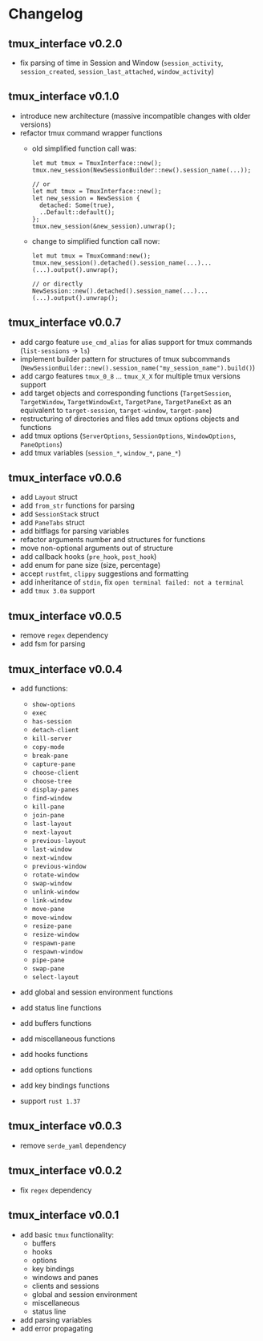 # Changelog


<!--## tmux_interface vX.X.X-->

## tmux_interface v0.2.0
- fix parsing of time in Session and Window (`session_activity`,
  `session_created`, `session_last_attached`, `window_activity`)

## tmux_interface v0.1.0
- introduce new architecture (massive incompatible changes with older versions)
- refactor tmux command wrapper functions
    - old simplified function call was:
      ```
      let mut tmux = TmuxInterface::new();
      tmux.new_session(NewSessionBuilder::new().session_name(...));

      // or
      let mut tmux = TmuxInterface::new();
      let new_session = NewSession {
        detached: Some(true),
        ..Default::default();
      };
      tmux.new_session(&new_session).unwrap();
      ```

    - change to simplified function call now:
      ```
      let mut tmux = TmuxCommand:new();
      tmux.new_session().detached().session_name(...)...(...).output().unwrap();

      // or directly
      NewSession::new().detached().session_name(...)...(...).output().unwrap();
      ```


## tmux_interface v0.0.7
- add cargo feature `use_cmd_alias` for alias support for tmux commands
  (`list-sessions` -> `ls`)
- implement builder pattern for structures of tmux subcommands
    (`NewSessionBuilder::new().session_name("my_session_name").build()`)
- add cargo features `tmux_0_8` ... `tmux_X_X` for multiple tmux versions support
- add target objects and corresponding functions (`TargetSession`,
`TargetWindow`, `TargetWindowExt`, `TargetPane`, `TargetPaneExt` as an equivalent
to `target-session`, `target-window`, `target-pane`)
- restructuring of directories and files add tmux options objects and functions
- add tmux options (`ServerOptions`, `SessionOptions`, `WindowOptions`, `PaneOptions`)
- add tmux variables (`session_*`, `window_*`, `pane_*`)


## tmux_interface v0.0.6
- add `Layout` struct
- add `from_str` functions for parsing
- add `SessionStack` struct
- add `PaneTabs` struct
- add bitflags for parsing variables
- refactor arguments number and structures for functions
- move non-optional arguments out of structure
- add callback hooks (`pre_hook`, `post_hook`)
- add enum for pane size (size, percentage)
- accept `rustfmt`, `clippy` suggestions and formatting
- add inheritance of `stdin`, fix `open terminal failed: not a terminal`
- add `tmux 3.0a` support


## tmux_interface v0.0.5
- remove `regex` dependency
- add fsm for parsing


## tmux_interface v0.0.4
- add functions:
    - `show-options`
    - `exec`
    - `has-session`
    - `detach-client`
    - `kill-server`
    - `copy-mode`
    - `break-pane`
    - `capture-pane`
    - `choose-client`
    - `choose-tree`
    - `display-panes`
    - `find-window`
    - `kill-pane`
    - `join-pane`
    - `last-layout`
    - `next-layout`
    - `previous-layout`
    - `last-window`
    - `next-window`
    - `previous-window`
    - `rotate-window`
    - `swap-window`
    - `unlink-window`
    - `link-window`
    - `move-pane`
    - `move-window`
    - `resize-pane`
    - `resize-window`
    - `respawn-pane`
    - `respawn-window`
    - `pipe-pane`
    - `swap-pane`
    - `select-layout`

- add global and session environment functions
- add status line functions
- add buffers functions
- add miscellaneous functions
- add hooks functions
- add options functions
- add key bindings functions
- support `rust 1.37`

## tmux_interface v0.0.3
- remove `serde_yaml` dependency

## tmux_interface v0.0.2
- fix `regex` dependency

## tmux_interface v0.0.1
- add basic `tmux` functionality:
    - buffers
    - hooks
    - options
    - key bindings
    - windows and panes
    - clients and sessions
    - global and session environment
    - miscellaneous
    - status line
- add parsing variables
- add error propagating
